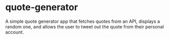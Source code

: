 # quote-generator
A simple quote generator app that fetches quotes from an API, displays a random one, and allows the user to tweet out the quote from their personal account.
